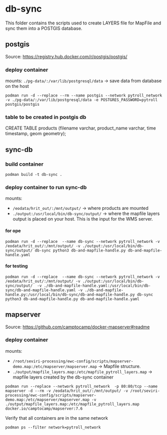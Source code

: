 # db-sync

This folder contains the scripts used to create LAYERS file for MapFile and sync them into a POSTGIS database.

## postgis

Source: https://registry.hub.docker.com/r/postgis/postgis/

### deploy container

mounts:
`./pg-data/:/var/lib/postgresql/data` -> save data from database on the host

```
podman run -d --replace --rm --name postgis --network pytroll_network -v ./pg-data/:/var/lib/postgresql/data -e POSTGRES_PASSWORD=pytroll postgis/postgis

```

### table to be created in postgis db
CREATE TABLE products (filename varchar, product_name varchar, time timestamp, geom geometry);

## sync-db

### build container

```
podman build -t db-sync .
```

### deploy container to run sync-db

mounts:
- `/eodata/hrit_out/:/mnt/output/` -> where products are mounted
- `./output:/usr/local/bin/db-sync/output/` -> where the mapfile layers output is placed on your host. This is the input for the WMS server.

#### for ope
```
podman run -d --replace  --name db-sync --network pytroll_network -v /eodata/hrit_out/:/mnt/output/ -v ./output:/usr/local/bin/db-sync/output/ db-sync python3 db-and-mapfile-handle.py db-and-mapfile-handle.yaml
```


#### for testing
```
podman run -d --replace  --name db-sync --network pytroll_network -v /eodata/hrit_out/:/mnt/output/ -v ./output:/usr/local/bin/db-sync/output/  -v ./db-and-mapfile-handle.yaml:/usr/local/bin/db-sync/db-and-mapfile-handle.yaml -v ./db-and-mapfile-handle.py:/usr/local/bin/db-sync/db-and-mapfile-handle.py db-sync python3 db-and-mapfile-handle.py db-and-mapfile-handle.yaml
```

## mapserver

Source: https://github.com/camptocamp/docker-mapserver#readme

### deploy container

mounts:
- `/root/seviri-processing/ewc-config/scripts/mapserver-demo.map:/etc/mapserver/mapserver.map` -> Mapfile structure.
- `./output/mapfile_layers.map:/etc/mapfile_pytroll_layers.map` -> mapfile layers created by the db-sync container

```
podman run --replace --network pytroll_network  -p 80:80/tcp --name mapserver -d --rm -v /eodata/hrit_out/:/mnt/output/ -v /root/seviri-processing/ewc-config/scripts/mapserver-demo.map:/etc/mapserver/mapserver.map -v ./output/mapfile_layers.map:/etc/mapfile_pytroll_layers.map docker.io/camptocamp/mapserver:7.6
```

Verify that all containers are in the same network
```
podman ps --filter network=pytroll_network 
```

